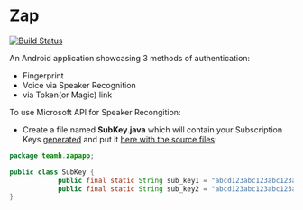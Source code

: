 # Zap
[![Build Status](https://travis-ci.org/SE17GroupH/Zap.svg?branch=master)](https://travis-ci.org/SE17GroupH/Zap)

An Android application showcasing 3 methods of authentication:
- Fingerprint
- Voice via Speaker Recognition
- via Token(or Magic) link 

To use Microsoft API for Speaker Recongition:
- Create a file named **SubKey.java** which will contain your Subscription Keys [generated](https://cognitive.uservoice.com/knowledgebase/articles/864225-how-do-i-get-subscription-keys) and put it [here with the source files](https://github.com/SE17GroupH/Zap/tree/master/app/src/main/java/teamh/zapapp):

```Java
package teamh.zapapp;

public class SubKey {
            public final static String sub_key1 = "abcd123abc123abc123abc123abc0000";
            public final static String sub_key2 = "abcd123abc123abc123abc123abc0000";
}
```
